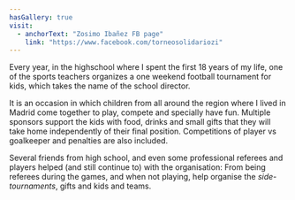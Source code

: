 ```yaml
---
hasGallery: true
visit:
  - anchorText: "Zosimo Ibañez FB page"
    link: "https://www.facebook.com/torneosolidariozi"
---
```


Every year, in the highschool where I spent the first 18 years of my life, one of the sports teachers
organizes a one weekend football tournament for kids, which takes the name of the school director. 

It is an occasion in which children from all around the region where I lived in Madrid come together to play, compete 
and specially have fun. Multiple sponsors support the kids with food, drinks and small gifts that they will take home
independently of their final position. Competitions of player vs goalkeeper and penalties are also included. 

Several friends from high school, and even some professional referees and players helped (and still continue to) with the 
organisation: From being referees during the games, and when not playing, help organise the _side-tournaments_,
gifts and kids and teams. 

